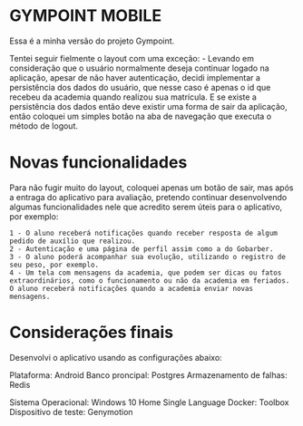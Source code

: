 # GYMPOINT MOBILE

Essa é a minha versão do projeto Gympoint.

Tentei seguir fielmente o layout com uma exceção:
    - Levando em consideração que o usuário normalmente deseja continuar logado na aplicação, apesar de não haver autenticação, decidi implementar a persistência dos dados do usuário, que nesse caso é apenas o id que recebeu da academia quando realizou sua matrícula.
    E se existe a persistência dos dados então deve existir uma forma de sair da aplicação, então coloquei um simples botão na aba de navegação que executa o método de logout.

# Novas funcionalidades

Para não fugir muito do layout, coloquei apenas um botão de sair, mas após a entraga do aplicativo para avaliação, pretendo continuar desenvolvendo algumas funcionalidades nele que acredito serem úteis para o aplicativo, por exemplo:

    1 - O aluno receberá notificações quando receber resposta de algum pedido de auxílio que realizou.
    2 - Autenticação e uma página de perfil assim como a do Gobarber.
    3 - O aluno poderá acompanhar sua evolução, utilizando o registro de seu peso, por exemplo.
    4 - Um tela com mensagens da academia, que podem ser dicas ou fatos extraordinários, como o funcionamento ou não da academia em feriados. O aluno receberá notificações quando a academia enviar novas mensagens.

# Considerações finais

Desenvolvi o aplicativo usando as configurações abaixo:

Plataforma: Android
Banco proncipal: Postgres
Armazenamento de falhas: Redis

Sistema Operacional: Windows 10 Home Single Language
Docker: Toolbox
Dispositivo de teste: Genymotion